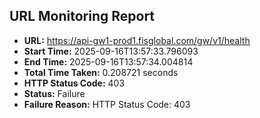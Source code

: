 ## URL Monitoring Report

- **URL:** https://api-gw1-prod1.fisglobal.com/gw/v1/health
- **Start Time:** 2025-09-16T13:57:33.796093
- **End Time:** 2025-09-16T13:57:34.004814
- **Total Time Taken:** 0.208721 seconds
- **HTTP Status Code:** 403
- **Status:** Failure
- **Failure Reason:** HTTP Status Code: 403
